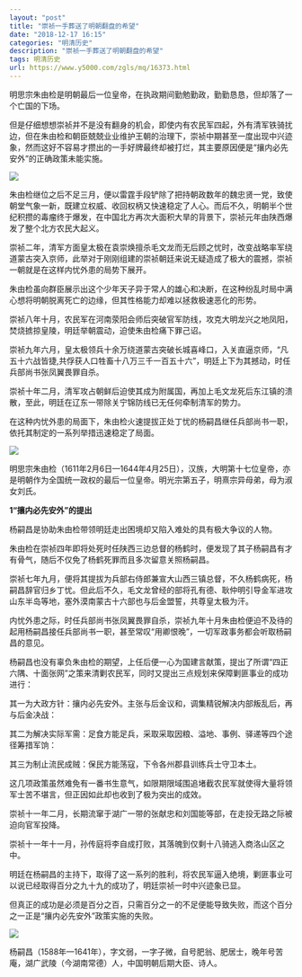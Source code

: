 ```yaml
---
layout: "post"
title: "崇祯一手葬送了明朝翻盘的希望"
date: "2018-12-17 16:15"
categories: "明清历史"
description: "崇祯一手葬送了明朝翻盘的希望"
tags: 明清历史
url: https://www.y5000.com/zgls/mq/16373.html
---
```






明思宗朱由检是明朝最后一位皇帝，在执政期间勤勉勤政，勤勤恳恳，但却落了一个亡国的下场。

但是仔细想想崇祯并不是没有翻身的机会，即使内有农民军四起，外有清军铁骑扰边，但在朱由检和朝臣兢兢业业维护王朝的治理下，崇祯中期甚至一度出现中兴迹象，然而这好不容易才攒出的一手好牌最终却被打烂，其主要原因便是“攘内必先安外”的正确政策未能实施。

![](https://img.y5000.com/uploads/allimg/170309/8-1F30Z935112M.jpg)

朱由检继位之后不足三月，便以雷霆手段铲除了把持朝政数年的魏忠贤一党，致使朝堂气象一新，既建立权威、收回权柄又快速稳定了人心。而后不久，明朝半个世纪积攒的毒瘤终于爆发，在中国北方再次大面积大旱的背景下，崇祯元年由陕西爆发了整个北方农民大起义。

崇祯二年，清军方面皇太极在袁崇焕擅杀毛文龙而无后顾之忧时，改变战略率军绕道蒙古突入京师，此举对于刚刚组建的崇祯朝廷来说无疑造成了极大的震撼，崇祯一朝就是在这样内忧外患的局势下展开。

朱由检虽向群臣展示出这个少年天子异于常人的雄心和决断，在这种纷乱时局中满心想将明朝脱离死亡的边缘，但其性格能力却难以拯救极速恶化的形势。

崇祯八年十月，农民军在河南荥阳会师后突破官军防线，攻克大明龙兴之地凤阳，焚烧掳掠皇陵，明廷举朝震动，迫使朱由检痛下罪己诏。

崇祯九年六月，皇太极领兵十余万绕道蒙古突破长城喜峰口，入关直逼京师，“凡五十六战皆捷,共俘获人口牲畜十八万三千一百五十六”，明廷上下为其撼动，时任兵部尚书张凤翼畏罪自杀。

崇祯十年二月，清军攻占朝鲜后迫使其成为附属国，再加上毛文龙死后东江镇的溃散，至此，明廷在辽东一带除关宁锦防线已无任何牵制清军的势力。

在这种内忧外患的局面下，朱由检火速提拔正处丁忧的杨嗣昌继任兵部尚书一职，依托其制定的一系列举措迅速稳定了局面。

![](https://img.y5000.com/uploads/allimg/170309/8-1F30Z9351b21.jpg)

明思宗朱由检（1611年2月6日—1644年4月25日），汉族，大明第十七位皇帝，亦是明朝作为全国统一政权的最后一位皇帝。明光宗第五子，明熹宗异母弟，母为淑女刘氏。

**1“攘内必先安外”的提出**

杨嗣昌是协助朱由检带领明廷走出困境却又陷入难处的具有极大争议的人物。

朱由检在崇祯四年即将处死时任陕西三边总督的杨鹤时，便发现了其子杨嗣昌有才有骨气，随后不仅免了杨鹤死罪而且多次留意关照杨嗣昌。

崇祯七年九月，便将其提拔为兵部右侍郎兼宣大山西三镇总督，不久杨鹤病死，杨嗣昌辞官归乡丁忧。但此后不久，毛文龙曾经的部将孔有德、耿仲明引导金军进攻山东半岛等地，塞外漠南蒙古十六部也与后金盟誓，共尊皇太极为汗。

内忧外患之际，时任兵部尚书张凤翼畏罪自杀，崇祯九年十月朱由检便迫不及待的起用杨嗣昌接任兵部尚书一职，甚至常叹“用卿恨晚”，一切军政事务都会听取杨嗣昌的意见。

杨嗣昌也没有辜负朱由检的期望，上任后便一心为国建言献策，提出了所谓“四正六隅、十面张网”之策来清剿农民军，同时又提出三点规划来保障剿匪事业的成功进行：

其一为大政方针：攘内必先安外。主张与后金议和，调集精锐解决内部叛乱后，再与后金决战：

其二为解决实际军需：足食方能足兵，采取采取因粮、溢地、事例、驿递等四个途径筹措军饷：

其三为制止流民成贼：保民方能荡寇，下令各州郡县训练兵士守卫本土。

这几项政策虽然难免有一番书生意气，如限期限域围追堵截农民军就使得大量将领军士苦不堪言，但正因如此却也收到了极为突出的成效。

崇祯十一年二月，长期流窜于湖广一带的张献忠和刘国能等部，在走投无路之际被迫向官军投降。

崇祯十一年十一月，孙传庭将李自成打败，其落魄到仅剩十八骑逃入商洛山区之中。

明廷在杨嗣昌的主持下，取得了这一系列的胜利，将农民军逼入绝境，剿匪事业可以说已经取得百分之九十九的成功了，明廷崇祯一时中兴迹象已显。

但真正的成功是必须是百分之百，只需百分之一的不足便能导致失败，而这个百分之一正是“攘内必先安外”政策实施的失败。

![](https://img.y5000.com/uploads/allimg/170309/094345JR-0.jpg)

杨嗣昌（1588年—1641年），字文弱，一字子微，自号肥翁、肥居士，晚年号苦庵，湖广武陵（今湖南常德）人，中国明朝后期大臣、诗人。
